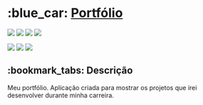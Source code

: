 <h1>:blue_car: <a href="https://devgabrielbb.github.io/Meu-portfolio/"> Portfólio </a></h1>

<div style="display: inline_block">

<img src="https://img.shields.io/badge/html5-%23E34F26.svg?style=for-the-badge&logo=html5&logoColor=white" />
<img src="https://img.shields.io/badge/css3-%231572B6.svg?style=for-the-badge&logo=css3&logoColor=white" />
<img src="https://img.shields.io/badge/python-%23323330.svg?style=for-the-badge&logo=python&logoColor=%23F7DF1E" />
<img src="https://img.shields.io/badge/java-brown.svg?style=for-the-badge&logo=java&logoColor=%23E34F26" />
  
 
  
  
</div>

<div style="display: inline_block">
  
<a href = "mailto:bielbatista.bbc@gmail.com"><img src="https://img.shields.io/badge/-Gmail-%23333?style=for-the-badge&logo=gmail&logoColor=white" target="_blank"></a>
<a href="https://www.linkedin.com/in/gabriel-batista-42844b192/" target="_blank"><img src="https://img.shields.io/badge/-LinkedIn-%230077B5?style=for-the-badge&logo=linkedin&logoColor=white" target="_blank"></a>
<a href="https://devgabrielbb.github.io/Meu-portfolio/" target="_blank"><img src="https://img.shields.io/badge/-Portf%C3%B3lio-brown?style=for-the-badge&logo=true" target="_blank"></a>
  
</div>

<h2>:bookmark_tabs: Descrição</h2>
<p>Meu portfólio. Aplicação criada para mostrar os projetos que irei desenvolver durante minha carreira.</p>